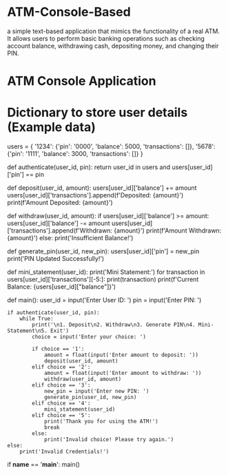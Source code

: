 # ATM-Console-Based
a simple text-based application that mimics the functionality of a real ATM. It allows users to perform basic banking operations such as checking account balance, withdrawing cash, depositing money, and changing their PIN.
# ATM Console Application

# Dictionary to store user details (Example data)
users = {
    '1234': {'pin': '0000', 'balance': 5000, 'transactions': []},
    '5678': {'pin': '1111', 'balance': 3000, 'transactions': []}
}

def authenticate(user_id, pin):
    return user_id in users and users[user_id]['pin'] == pin

def deposit(user_id, amount):
    users[user_id]['balance'] += amount
    users[user_id]['transactions'].append(f'Deposited: {amount}')
    print(f'Amount Deposited: {amount}')

def withdraw(user_id, amount):
    if users[user_id]['balance'] >= amount:
        users[user_id]['balance'] -= amount
        users[user_id]['transactions'].append(f'Withdrawn: {amount}')
        print(f'Amount Withdrawn: {amount}')
    else:
        print('Insufficient Balance!')

def generate_pin(user_id, new_pin):
    users[user_id]['pin'] = new_pin
    print('PIN Updated Successfully!')

def mini_statement(user_id):
    print('Mini Statement:')
    for transaction in users[user_id]['transactions'][-5:]:
        print(transaction)
    print(f'Current Balance: {users[user_id]["balance"]}')

def main():
    user_id = input('Enter User ID: ')
    pin = input('Enter PIN: ')
    
    if authenticate(user_id, pin):
        while True:
            print('\n1. Deposit\n2. Withdraw\n3. Generate PIN\n4. Mini-Statement\n5. Exit')
            choice = input('Enter your choice: ')
            
            if choice == '1':
                amount = float(input('Enter amount to deposit: '))
                deposit(user_id, amount)
            elif choice == '2':
                amount = float(input('Enter amount to withdraw: '))
                withdraw(user_id, amount)
            elif choice == '3':
                new_pin = input('Enter new PIN: ')
                generate_pin(user_id, new_pin)
            elif choice == '4':
                mini_statement(user_id)
            elif choice == '5':
                print('Thank you for using the ATM!')
                break
            else:
                print('Invalid choice! Please try again.')
    else:
        print('Invalid Credentials!')

if __name__ == '__main__':
    main()
